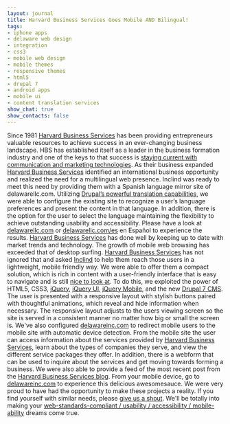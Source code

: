 ```yaml
---
layout: journal
title: Harvard Business Services Goes Mobile AND Bilingual!
tags: 
- iphone apps
- delaware web design
- integration
- css3
- mobile web design
- mobile themes
- responsive themes
- html5
- drupal 7
- android apps
- mobile ui
- content translation services
show_chat: true
show_contacts: false
---
```


Since 1981 <a href="http://www.delawareinc.com" target="_blank">Harvard Business Services</a> has been providing entrepreneurs valuable resources to achieve success in an ever-changing business landscape. HBS has established itself as a leader in the business formation industry and one of the keys to that success is <a href="http://www.inclind.com/cms/drupal-cms.htm">staying current with communication and marketing technologies</a>.  As their business expanded <a href="http://www.delawareinc.com" target="_blank">Harvard Business Services</a> identified an international business opportunity and realized the need for a multilingual web presence. Inclind was ready to meet this need by providing them with a Spanish language mirror site of delawarellc.com. Utilizing <a href="http://www.inclind.com/cms/index.htm">Drupal’s powerful translation capabilities</a>, we were able to configure the existing site to recognize a user’s language preferences and present the content in that language. In addition, there is the option for the user to select the language maintaining the flexibility to achieve outstanding usability and accessibility. Please have a look at <a href="http://www.delawarellc.com" target="_blank">delawarellc.com</a> or <a href="http://www.delaware.com/es" target="_blank">delawarellc.com/es</a> en Español to experience the results.  <a href="http://www.delawareinc.com" target="_blank">Harvard Business Services</a> has done well by keeping up to date with market trends and technology. The growth of mobile web browsing has exceeded that of desktop surfing.  <a href="http://www.delawareinc.com" target="_blank">Harvard Business Services</a> has not ignored that and asked <a href="http://www.inclind.com">Inclind</a> to help them reach those users in a lightweight, mobile friendly way. We were able to offer them a compact solution, which is rich in content with a user-friendly interface that is easy to navigate and is still <a href="http://www.inclind.com/our-work/index.htm">nice to look at</a>. To do this, we exploited the power of HTML5, CSS3, <a href="http://www.jquery.com" target="_blank">jQuery</a>, <a href="http://www.jqueryui.com" target="_blank">jQuery UI</a>, <a href="http://www.jquerymobile.com" target="_blank">jQuery Mobile</a>, and the new <a href="http://drupal.org/7" target="_blank">Drupal 7 CMS</a>. The user is presented with a responsive layout with stylish buttons paired with thoughtful animations, which reveal and hide information when necessary. The responsive layout adjusts to the users viewing screen so the site is served in a consistent manner no matter how big or small the screen is. We've also configured <a href="http://www.delawareinc.com" target="_blank">delawareinc.com</a> to redirect mobile users to the mobile site with automatic device detection.  <a href="http://m.delawareinc.com" target="_blank"></a>  From the mobile site the user can access information about the services provided by <a href="http://www.delawareinc.com" target="_blank">Harvard Business Services</a>, learn about the types of companies they serve, and view the different service packages they offer. In addition, there is a webform that can be used to inquire about the services and get moving towards forming a business. We were also able to provide a feed of the most recent post from the <a href="http://www.delawareinc.com" target="_blank">Harvard Business Services blog</a>.  From your mobile device, go to <a href="http://www.delawareinc.com" target="_blank">delawareinc.com</a> to experience this delicious awesomesauce. We were very proud to have had the opportunity to make these projects a reality.  If you find yourself with similar needs, please <a href="http://www.inclind.com/contact-us.htm">give us a shout</a>. We'll be totally into making your <a href="http://www.inclind.com/cms/drupal-cms.htm">web-standards-compliant / usability / accessibility / mobile-ability</a> dreams come true.